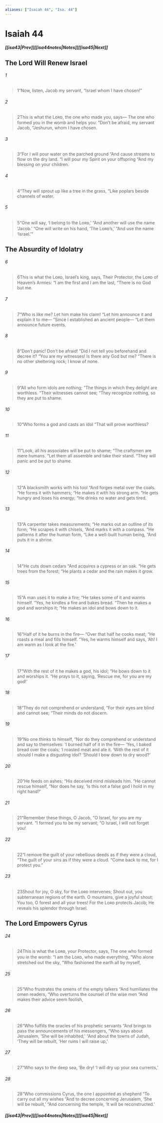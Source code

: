 ```yaml
---
aliases: ["Isaiah 44", "Isa. 44"]
---
```

# Isaiah 44
##### <span class=arrow-left></span>[[isa43|Prev]]<span class=navigation-separator></span>[[isa44notes|Notes]]<span class=navigation-separator></span>[[isa45|Next]]<span class=arrow-right></span>
## The Lord Will Renew Israel
###### 1
><span class=verse-first-poetry>1</span><span class=poetry-quote-double>“</span>Now, listen, Jacob my servant,
><span class=poetry-quote-double>“</span>Israel whom I have chosen!”
###### 2
><span class=verse-body-poetry>2</span>This is what the Lᴏʀᴅ, the one who made you, says—
>The one who formed you in the womb and helps you:
><span class=poetry-quote-double>“</span>Don’t be afraid, my servant Jacob,
><span class=poetry-quote-double>“</span>Jeshurun, whom I have chosen.
###### 3
><span class=verse-body-poetry>3</span><span class=poetry-quote-double>“</span>For I will pour water on the parched ground
><span class=poetry-quote-double>“</span>And cause streams to flow on the dry land.
><span class=poetry-quote-double>“</span>I will pour my Spirit on your offspring
><span class=poetry-quote-double>“</span>And my blessing on your children.
###### 4
><span class=verse-body-poetry>4</span><span class=poetry-quote-double>“</span>They will sprout up like a tree in the grass,
><span class=poetry-quote-double>“</span>Like poplars beside channels of water.
###### 5
><span class=verse-body-poetry>5</span><span class=poetry-quote-double>“</span>One will say, ‘I belong to the Lᴏʀᴅ,’
><span class=poetry-quote-double>“</span>And another will use the name ‘Jacob.’
><span class=poetry-quote-double>“</span>One will write on his hand, ‘The Lᴏʀᴅ’s,’
><span class=poetry-quote-double>“</span>And use the name ‘Israel.’”
## The Absurdity of Idolatry
###### 6
><span class=verse-first-poetry>6</span>This is what the Lᴏʀᴅ, Israel’s king, says,
>Their Protector, the Lᴏʀᴅ of Heaven’s Armies:
><span class=poetry-quote-double>“</span>I am the first and I am the last,
><span class=poetry-quote-double>“</span>There is no God but me.
###### 7
><span class=verse-body-poetry>7</span><span class=poetry-quote-double>“</span>Who is like me? Let him make his claim!
><span class=poetry-quote-double>“</span>Let him announce it and explain it to me—
><span class=poetry-quote-double>“</span>Since I established an ancient people—
><span class=poetry-quote-double>“</span>Let them announce future events.
###### 8
><span class=verse-body-poetry>8</span><span class=poetry-quote-double>“</span>Don’t panic! Don’t be afraid!
><span class=poetry-quote-double>“</span>Did I not tell you beforehand and decree it?
><span class=poetry-quote-double>“</span>You are my witnesses! Is there any God but me?
><span class=poetry-quote-double>“</span>There is no other sheltering rock; I know of none.
<div class=paragraph-break></div>

###### 9
><span class=verse-first-poetry>9</span><span class=poetry-quote-double>“</span>All who form idols are nothing;
><span class=poetry-quote-double>“</span>The things in which they delight are worthless.
><span class=poetry-quote-double>“</span>Their witnesses cannot see;
><span class=poetry-quote-double>“</span>They recognize nothing, so they are put to shame.
###### 10
><span class=verse-body-poetry>10</span><span class=poetry-quote-double>“</span>Who forms a god and casts an idol
><span class=poetry-quote-double>“</span>That will prove worthless?
###### 11
><span class=verse-body-poetry>11</span><span class=poetry-quote-double>“</span>Look, all his associates will be put to shame;
><span class=poetry-quote-double>“</span>The craftsmen are mere humans.
><span class=poetry-quote-double>“</span>Let them all assemble and take their stand.
><span class=poetry-quote-double>“</span>They will panic and be put to shame.
<div class=paragraph-break></div>

###### 12
><span class=verse-first-poetry>12</span><span class=poetry-quote-double>“</span>A blacksmith works with his tool
><span class=poetry-quote-double>“</span>And forges metal over the coals.
><span class=poetry-quote-double>“</span>He forms it with hammers;
><span class=poetry-quote-double>“</span>He makes it with his strong arm.
><span class=poetry-quote-double>“</span>He gets hungry and loses his energy;
><span class=poetry-quote-double>“</span>He drinks no water and gets tired.
###### 13
><span class=verse-body-poetry>13</span><span class=poetry-quote-double>“</span>A carpenter takes measurements;
><span class=poetry-quote-double>“</span>He marks out an outline of its form;
><span class=poetry-quote-double>“</span>He scrapes it with chisels,
><span class=poetry-quote-double>“</span>And marks it with a compass.
><span class=poetry-quote-double>“</span>He patterns it after the human form,
><span class=poetry-quote-double>“</span>Like a well-built human being,
><span class=poetry-quote-double>“</span>And puts it in a shrine.
###### 14
><span class=verse-body-poetry>14</span><span class=poetry-quote-double>“</span>He cuts down cedars
><span class=poetry-quote-double>“</span>And acquires a cypress or an oak.
><span class=poetry-quote-double>“</span>He gets trees from the forest;
><span class=poetry-quote-double>“</span>He plants a cedar and the rain makes it grow.
###### 15
><span class=verse-body-poetry>15</span><span class=poetry-quote-double>“</span>A man uses it to make a fire;
><span class=poetry-quote-double>“</span>He takes some of it and warms himself.
><span class=poetry-quote-double>“</span>Yes, he kindles a fire and bakes bread.
><span class=poetry-quote-double>“</span>Then he makes a god and worships it;
><span class=poetry-quote-double>“</span>He makes an idol and bows down to it.
###### 16
><span class=verse-body-poetry>16</span><span class=poetry-quote-double>“</span>Half of it he burns in the fire—
><span class=poetry-quote-double>“</span>Over that half he cooks meat;
><span class=poetry-quote-double>“</span>He roasts a meal and fills himself.
><span class=poetry-quote-double>“</span>Yes, he warms himself and says,
><span class=poetry-quote-single>‘</span>Ah! I am warm as I look at the fire.’
###### 17
><span class=verse-body-poetry>17</span><span class=poetry-quote-double>“</span>With the rest of it he makes a god, his idol;
><span class=poetry-quote-double>“</span>He bows down to it and worships it.
><span class=poetry-quote-double>“</span>He prays to it, saying,
><span class=poetry-quote-single>‘</span>Rescue me, for you are my god!’
<div class=paragraph-break></div>

###### 18
><span class=verse-first-poetry>18</span><span class=poetry-quote-double>“</span>They do not comprehend or understand,
><span class=poetry-quote-double>“</span>For their eyes are blind and cannot see;
><span class=poetry-quote-double>“</span>Their minds do not discern.
###### 19
><span class=verse-body-poetry>19</span><span class=poetry-quote-double>“</span>No one thinks to himself,
><span class=poetry-quote-double>“</span>Nor do they comprehend or understand and say to themselves:
><span class=poetry-quote-single>‘</span>I burned half of it in the fire—
><span class=poetry-quote-single>‘</span>Yes, I baked bread over the coals;
><span class=poetry-quote-single>‘</span>I roasted meat and ate it.
><span class=poetry-quote-single>‘</span>With the rest of it should I make a disgusting idol?
><span class=poetry-quote-single>‘</span>Should I bow down to dry wood?’
###### 20
><span class=verse-body-poetry>20</span><span class=poetry-quote-double>“</span>He feeds on ashes;
><span class=poetry-quote-double>“</span>His deceived mind misleads him.
><span class=poetry-quote-double>“</span>He cannot rescue himself,
><span class=poetry-quote-double>“</span>Nor does he say, ‘Is this not a false god I hold in my right hand?’
<div class=paragraph-break></div>

###### 21
><span class=verse-first-poetry>21</span><span class=poetry-quote-double>“</span>Remember these things, O Jacob,
><span class=poetry-quote-double>“</span>O Israel, for you are my servant.
><span class=poetry-quote-double>“</span>I formed you to be my servant;
><span class=poetry-quote-double>“</span>O Israel, I will not forget you!
###### 22
><span class=verse-body-poetry>22</span><span class=poetry-quote-double>“</span>I remove the guilt of your rebellious deeds as if they were a cloud,
><span class=poetry-quote-double>“</span>The guilt of your sins as if they were a cloud.
><span class=poetry-quote-double>“</span>Come back to me, for I protect you.”
###### 23
><span class=verse-body-poetry>23</span>Shout for joy, O sky, for the Lᴏʀᴅ intervenes;
>Shout out, you subterranean regions of the earth.
>O mountains, give a joyful shout;
>You too, O forest and all your trees!
>For the Lᴏʀᴅ protects Jacob;
>He reveals his splendor through Israel.
## The Lord Empowers Cyrus
###### 24
><span class=verse-first-poetry>24</span>This is what the Lᴏʀᴅ, your Protector, says,
>The one who formed you in the womb:
><span class=poetry-quote-double>“</span>I am the Lᴏʀᴅ, who made everything,
><span class=poetry-quote-double>“</span>Who alone stretched out the sky,
><span class=poetry-quote-double>“</span>Who fashioned the earth all by myself,
###### 25
><span class=verse-body-poetry>25</span><span class=poetry-quote-double>“</span>Who frustrates the omens of the empty talkers
><span class=poetry-quote-double>“</span>And humiliates the omen readers,
><span class=poetry-quote-double>“</span>Who overturns the counsel of the wise men
><span class=poetry-quote-double>“</span>And makes their advice seem foolish,
###### 26
><span class=verse-body-poetry>26</span><span class=poetry-quote-double>“</span>Who fulfills the oracles of his prophetic servants
><span class=poetry-quote-double>“</span>And brings to pass the announcements of his messengers,
><span class=poetry-quote-double>“</span>Who says about Jerusalem, ‘She will be inhabited,’
><span class=poetry-quote-double>“</span>And about the towns of Judah, ‘They will be rebuilt,
><span class=poetry-quote-single>‘</span>Her ruins I will raise up,’
###### 27
><span class=verse-body-poetry>27</span><span class=poetry-quote-double>“</span>Who says to the deep sea, ‘Be dry!
><span class=poetry-quote-single>‘</span>I will dry up your sea currents,’
###### 28
><span class=verse-body-poetry>28</span><span class=poetry-quote-double>“</span>Who commissions Cyrus, the one I appointed as shepherd
><span class=poetry-quote-double>“</span>To carry out all my wishes
><span class=poetry-quote-double>“</span>And to decree concerning Jerusalem, ‘She will be rebuilt,’
><span class=poetry-quote-double>“</span>And concerning the temple, ‘It will be reconstructed.’
##### <span class=arrow-left></span>[[isa43|Prev]]<span class=navigation-separator></span>[[isa44notes|Notes]]<span class=navigation-separator></span>[[isa45|Next]]<span class=arrow-right></span>